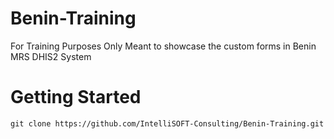 # Benin-Training
For Training Purposes Only
Meant to showcase the custom forms in Benin MRS DHIS2 System

# Getting Started

`git clone https://github.com/IntelliSOFT-Consulting/Benin-Training.git`


